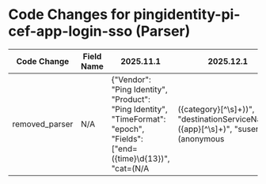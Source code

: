 # Code Changes for pingidentity-pi-cef-app-login-sso (Parser)

| Code Change | Field Name | 2025.11.1 | 2025.12.1 |
|-------------|------------|-----------|------------|
| removed_parser | N/A | {"Vendor": "Ping Identity", "Product": "Ping Identity", "TimeFormat": "epoch", "Fields": ["end=({time}\d{13})", "cat=(N\/A|({category}[^\s]+))", "destinationServiceName=({app}[^\s]+)", "suser=(anonymous|({email_address}[^\s]+))", "\"ipAddress\":\"({src_ip}((([0-9a-fA-F.]{0,4}):{1,2}){1,7}([0-9a-fA-F]){0,4})|(((25[0-5]|(2[0-4]|1\d|[0-9]|)\d)\.?\b){4}))(:({src_port}\d+))?\"", "\"source\":\"({alert_name}[^\"]+)\"", "\"action\"*:\{\"*type\"*:\"*({event_name}[^\"}]+)\"", "\"result\"*:\{\"*status\"*:\"*({result}[^\",]+)", "\"message\"*:\"*({event_name}[^\"]+)\"", "\"idpEntityId\"*:\"*({file_url}[^\"]+)\"", "\"client\"*:\{\"*id\"*:\"*({user_agent}[^\"]+)\"", "msg=({additional_info}.+?)\soldFile="], "Name": "pingidentity-pi-cef-app-login-sso", "Conditions": ["CEF:", "destinationServiceName=ping", "\"action\":{\"type\":\"SSO\"}"], "ParserVersion": "v1.0.0"} | N/A |